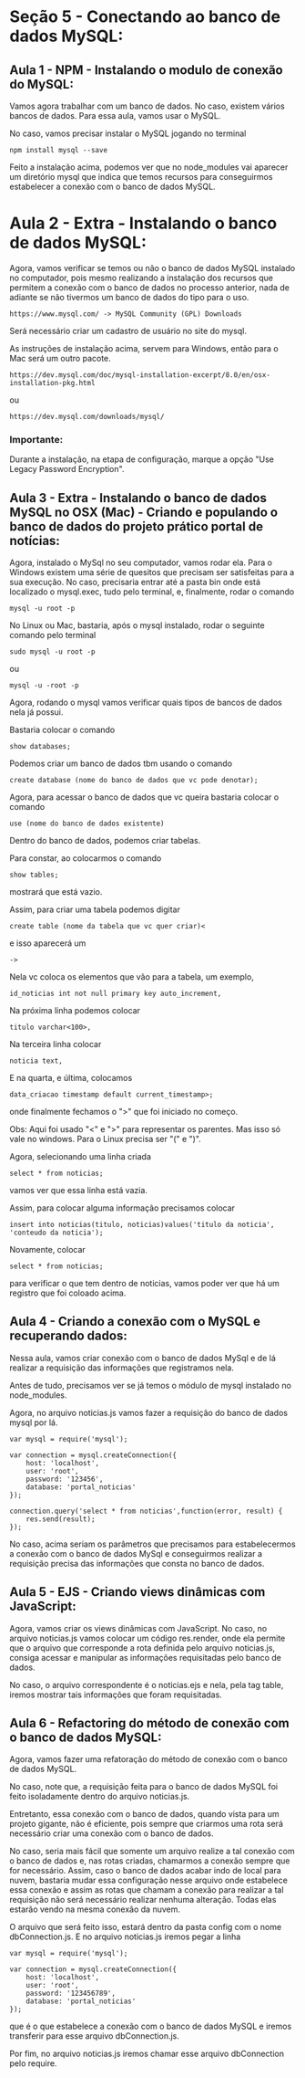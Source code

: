 # Seção 5 - Conectando ao banco de dados MySQL:
## Aula 1 - NPM - Instalando o modulo de conexão do MySQL:
Vamos agora trabalhar com um banco de dados. No caso, existem vários bancos de dados. Para essa aula, vamos usar o MySQL. 

No caso, vamos precisar instalar o MySQL jogando no terminal 

    npm install mysql --save

Feito a instalação acima, podemos ver que no node_modules vai aparecer um diretório mysql que indica que temos recursos para conseguirmos estabelecer a conexão com o banco de dados MySQL.

# Aula 2 - Extra - Instalando o banco de dados MySQL:
Agora, vamos verificar se temos ou não o banco de dados MySQL instalado no computador, pois mesmo realizando a instalação dos recursos que permitem a conexão com o banco de dados no processo anterior, nada de adiante se não tivermos um banco de dados do tipo para o uso.

    https://www.mysql.com/ -> MySQL Community (GPL) Downloads

Será necessário criar um cadastro de usuário no site do mysql.

As instruções de instalação acima, servem para Windows, então para o Mac será um outro pacote. 

    https://dev.mysql.com/doc/mysql-installation-excerpt/8.0/en/osx-installation-pkg.html

ou

    https://dev.mysql.com/downloads/mysql/

### Importante: 

Durante a instalação, na etapa de configuração, marque a opção "Use Legacy Password Encryption".

## Aula 3 - Extra - Instalando o banco de dados MySQL no OSX (Mac) - Criando e populando o banco de dados do projeto prático portal de notícias:
Agora, instalado o MySql no seu computador, vamos rodar ela. Para o Windows existem uma série de quesitos que precisam ser satisfeitas para a sua execução. No caso, precisaria entrar até a pasta bin onde está localizado o mysql.exec, tudo pelo terminal, e, finalmente, rodar o comando 

    mysql -u root -p

No Linux ou Mac, bastaria, após o mysql instalado, rodar o seguinte comando pelo terminal

    sudo mysql -u root -p
ou

    mysql -u -root -p

Agora, rodando o mysql vamos verificar quais tipos de bancos de dados nela já possui.

Bastaria colocar o comando 

    show databases;

Podemos criar um banco de dados tbm usando o comando

    create database (nome do banco de dados que vc pode denotar);

Agora, para acessar o banco de dados que vc queira bastaria colocar o comando

    use (nome do banco de dados existente)

Dentro do banco de dados, podemos criar tabelas.

Para constar, ao colocarmos o comando

    show tables;

mostrará que está vazio.

Assim, para criar uma tabela podemos digitar

    create table (nome da tabela que vc quer criar)<
    
e isso aparecerá um 

    ->

Nela vc coloca os elementos que vão para a tabela, um exemplo,

    id_noticias int not null primary key auto_increment,

Na próxima linha podemos colocar

    titulo varchar<100>,

Na terceira linha colocar

    noticia text,

E na quarta, e última, colocamos

    data_criacao timestamp default current_timestamp>;
    
onde finalmente fechamos o ">" que foi iniciado no começo.

Obs: Aqui foi usado "<" e ">" para representar os parentes. Mas isso só vale no windows. Para o Linux precisa ser "(" e ")".

Agora, selecionando uma linha criada 

    select * from noticias;
    
vamos ver que essa linha está vazia.

Assim, para colocar alguma informação precisamos colocar

    insert into noticias(titulo, noticias)values('titulo da noticia', 'conteudo da noticia');

Novamente, colocar

    select * from noticias;

para verificar o que tem dentro de noticias, vamos poder ver que há um registro que foi coloado acima.

## Aula 4 - Criando a conexão com o MySQL e recuperando dados:
Nessa aula, vamos criar conexão com o banco de dados MySql e de lá realizar a requisição das informações que registramos nela.

Antes de tudo, precisamos ver se já temos o módulo de mysql instalado no node_modules.

Agora, no arquivo noticias.js vamos fazer a requisição do banco de dados mysql por lá.

    var mysql = require('mysql');

    var connection = mysql.createConnection({
        host: 'localhost',
        user: 'root',
        password: '123456',
        database: 'portal_noticias'
    });

    connection.query('select * from noticias',function(error, result) {
        res.send(result);
    });

No caso, acima seriam os parâmetros que precisamos para estabelecermos a conexão com o banco de dados MySql e conseguirmos realizar a requisição precisa das informações que consta no banco de dados.

## Aula 5 - EJS - Criando views dinâmicas com JavaScript:
Agora, vamos criar os views dinâmicas com JavaScript. No caso, no arquivo noticias.js vamos colocar um código res.render, onde ela permite que o arquivo que corresponde a rota definida pelo arquivo noticias.js, consiga acessar e manipular as informações requisitadas pelo banco de dados.

No caso, o arquivo correspondente é o noticias.ejs e nela, pela tag table, iremos mostrar tais informações que foram requisitadas.

## Aula 6 - Refactoring do método de conexão com o banco de dados MySQL:
Agora, vamos fazer uma refatoração do método de conexão com o banco de dados MySQL.

No caso, note que, a requisição feita para o banco de dados MySQL foi feito isoladamente dentro do arquivo noticias.js.

Entretanto, essa conexão com o banco de dados, quando vista para um projeto gigante, não é eficiente, pois sempre que criarmos uma rota será necessário criar uma conexão com o banco de dados.

No caso, seria mais fácil que somente um arquivo realize a tal conexão com o banco de dados e, nas rotas criadas, chamarmos a conexão sempre que for necessário. Assim, caso o banco de dados acabar indo de local para nuvem, bastaria mudar essa configuração nesse arquivo onde estabelece essa conexão e assim as rotas que chamam a conexão para realizar a tal requisição não será necessário realizar nenhuma alteração. Todas elas estarão vendo na mesma conexão da nuvem.

O arquivo que será feito isso, estará dentro da pasta config com o nome dbConnection.js. E no arquivo noticias.js iremos pegar a linha

    var mysql = require('mysql');
            
    var connection = mysql.createConnection({
        host: 'localhost',
        user: 'root',
        password: '123456789',
        database: 'portal_noticias'
    });

que é o que estabelece a conexão com o banco de dados MySQL e iremos transferir para esse arquivo dbConnection.js.

Por fim, no arquivo noticias.js iremos chamar esse arquivo dbConnection pelo require.